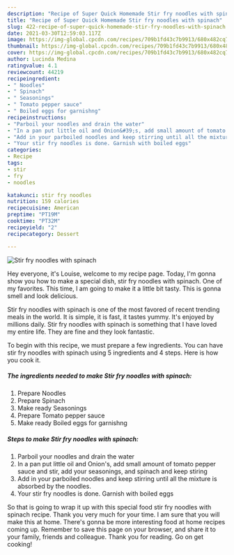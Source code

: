 ```yaml
---
description: "Recipe of Super Quick Homemade Stir fry noodles with spinach"
title: "Recipe of Super Quick Homemade Stir fry noodles with spinach"
slug: 422-recipe-of-super-quick-homemade-stir-fry-noodles-with-spinach
date: 2021-03-30T12:59:03.117Z
image: https://img-global.cpcdn.com/recipes/709b1fd43c7b9913/680x482cq70/stir-fry-noodles-with-spinach-recipe-main-photo.jpg
thumbnail: https://img-global.cpcdn.com/recipes/709b1fd43c7b9913/680x482cq70/stir-fry-noodles-with-spinach-recipe-main-photo.jpg
cover: https://img-global.cpcdn.com/recipes/709b1fd43c7b9913/680x482cq70/stir-fry-noodles-with-spinach-recipe-main-photo.jpg
author: Lucinda Medina
ratingvalue: 4.1
reviewcount: 44219
recipeingredient:
- " Noodles"
- " Spinach"
- " Seasonings"
- " Tomato pepper sauce"
- " Boiled eggs for garnishng"
recipeinstructions:
- "Parboil your noodles and drain the water"
- "In a pan put little oil and Onion&#39;s, add small amount of tomato pepper sauce and stir, add your seasonings, and spinach and keep stiring"
- "Add in your parboiled noodles and keep stirring until all the mixture is absorbed by the noodles."
- "Your stir fry noodles is done. Garnish with boiled eggs"
categories:
- Recipe
tags:
- stir
- fry
- noodles

katakunci: stir fry noodles 
nutrition: 159 calories
recipecuisine: American
preptime: "PT19M"
cooktime: "PT32M"
recipeyield: "2"
recipecategory: Dessert

---
```



![Stir fry noodles with spinach](https://img-global.cpcdn.com/recipes/709b1fd43c7b9913/680x482cq70/stir-fry-noodles-with-spinach-recipe-main-photo.jpg)

Hey everyone, it's Louise, welcome to my recipe page. Today, I'm gonna show you how to make a special dish, stir fry noodles with spinach. One of my favorites. This time, I am going to make it a little bit tasty. This is gonna smell and look delicious.

Stir fry noodles with spinach is one of the most favored of recent trending meals in the world. It is simple, it is fast, it tastes yummy. It's enjoyed by millions daily. Stir fry noodles with spinach is something that I have loved my entire life. They are fine and they look fantastic.




To begin with this recipe, we must prepare a few ingredients. You can have stir fry noodles with spinach using 5 ingredients and 4 steps. Here is how you cook it.

<!--inarticleads1-->

##### The ingredients needed to make Stir fry noodles with spinach:

1. Prepare  Noodles
1. Prepare  Spinach
1. Make ready  Seasonings
1. Prepare  Tomato pepper sauce
1. Make ready  Boiled eggs for garnishng




<!--inarticleads2-->

##### Steps to make Stir fry noodles with spinach:

1. Parboil your noodles and drain the water
1. In a pan put little oil and Onion&#39;s, add small amount of tomato pepper sauce and stir, add your seasonings, and spinach and keep stiring
1. Add in your parboiled noodles and keep stirring until all the mixture is absorbed by the noodles.
1. Your stir fry noodles is done. Garnish with boiled eggs




So that is going to wrap it up with this special food stir fry noodles with spinach recipe. Thank you very much for your time. I am sure that you will make this at home. There's gonna be more interesting food at home recipes coming up. Remember to save this page on your browser, and share it to your family, friends and colleague. Thank you for reading. Go on get cooking!
